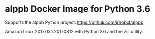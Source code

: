 # alppb Docker Image for Python 3.6
Supports the alppb Python project: https://github.com/irlrobot/alppb

Amazon Linux 2017.03.1.20170812 with Python 3.6 and the zip utility.
